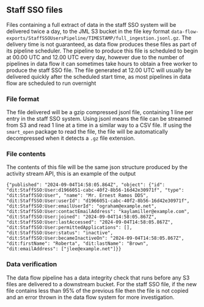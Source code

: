 ## Staff SSO files
Files containing a full extract of data in the staff SSO system will be delivered twice a day, to the JML S3 bucket in the file key format `data-flow-exports/StaffSSOUsersPipeline/TIMESTAMP/full_ingestion.jsonl.gz`. The delivery time is not guaranteed, as data flow produces these files as part of its pipeline scheduler. The pipeline to produce this file is scheduled to begin at 00.00 UTC and 12.00 UTC every day, however due to the number of pipelines in data flow it can sometimes take hours to obtain a free worker to produce the staff SSO file. The file generated at 12.00 UTC will usually be delivered quickly after the scheduled start time, as most pipelines in data flow are scheduled to run overnight

### File format
The file delivered will be a gzip compressed jsonl file, containing 1 line per entry in the staff SSO system. Using jsonl means the file can be streamed from S3 and read 1 line at a time in a similar way to a CSV file. If using the `smart_open` package to read the file, the file will be automatically decompressed when it detects a `.gz` file extension.

### File contents
The contents of this file will be the same json structure produced by the activity stream API, this is an example of the output
```
{"published": "2024-09-04T14:58:05.864Z", "object": {"id": "dit:StaffSSO:User:d1966051-cabc-40f2-8b56-16d42e30971f", "type": "dit:StaffSSO:User", "name": "Mr. Ernest Ramos DDS", "dit:StaffSSO:User:userId": "d1966051-cabc-40f2-8b56-16d42e30971f", "dit:StaffSSO:User:emailUserId": "ograham@example.net", "dit:StaffSSO:User:contactEmailAddress": "kaylamiller@example.com", "dit:StaffSSO:User:joined": "2024-09-04T14:58:05.867Z", "dit:StaffSSO:User:lastAccessed": "2024-09-04T14:58:05.867Z", "dit:StaffSSO:User:permittedApplications": [], "dit:StaffSSO:User:status": "inactive", "dit:StaffSSO:User:becameInactiveOn": "2024-09-04T14:58:05.867Z", "dit:firstName": "Roberta", "dit:lastName": "Brown", "dit:emailAddress": ["jlee@example.net"]}}
```

### Data verification
The data flow pipeline has a data integrity check that runs before any S3 files are delivered to a downstream bucket. For the staff SSO file, if the new file contains less than 95% of the previous file then the file is not copied and an error thrown in the data flow system for more investigation.